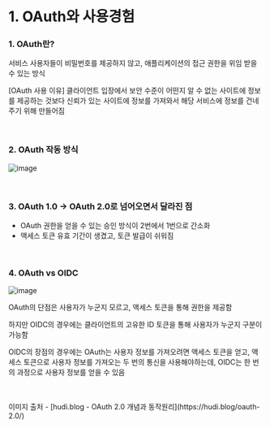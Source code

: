 # 1. OAuth와 사용경험

### 1. OAuth란?

서비스 사용자들이 비밀번호를 제공하지 않고, 애플리케이션의 접근 권한을 위임 받을 수 있는 방식

[OAuth 사용 이유] 클라이언트 입장에서 보안 수준이 어떤지 알 수 없는 사이트에 정보를 제공하는 것보다 신뢰가 있는 사이트에 정보를 가져와서 해당 서비스에 정보를 건네주기 위해 만들어짐

<br/>

### 2. OAuth 작동 방식

![image](https://github.com/kauKoala/Backend-Study/assets/79046106/e17016aa-b30e-468b-9e67-7114aaf8f493)

<br/>

### 3. OAuth 1.0 → OAuth 2.0로 넘어오면서 달라진 점

- OAuth 권한을 얻을 수 있는 승인 방식이 2번에서 1번으로 간소화
- 액세스 토큰 유효 기간이 생겼고, 토큰 발급이 쉬워짐

<br/>

### 4. OAuth vs OIDC

![image](https://github.com/kauKoala/Backend-Study/assets/79046106/967e7fc0-245c-4221-b519-2575fadbede8)

OAuth의 단점은 사용자가 누군지 모르고, 액세스 토큰을 통해 권한을 제공함

하지만 OIDC의 경우에는 클라이언트의 고유한 ID 토큰을 통해 사용자가 누군지 구분이 가능함

OIDC의 장점의 경우에는 OAuth는 사용자 정보를 가져오려면 액세스 토큰을 얻고, 액세스 토큰으로 사용자 정보를 가져오는 두 번의 통신을 사용해야하는데, OIDC는 한 번의 과정으로 사용자 정보를 얻을 수 있음

<br/>
<br/>
이미지 출처 - [hudi.blog - OAuth 2.0 개념과 동작원리](https://hudi.blog/oauth-2.0/)
